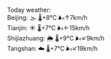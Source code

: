 Today weather:  
Beijing: 🌫  🌡️+8°C 🌬️↑7km/h  
Tianjin: ☀️   🌡️+7°C 🌬️←15km/h  
Shijiazhuang: 🌦   🌡️+9°C 🌬️↙9km/h  
Tangshan: ☁️   🌡️+7°C 🌬️↙19km/h  
